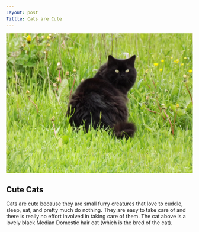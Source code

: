 ```yaml
---
Layout: post
Tittle: Cats are Cute
---
```


![Median domestic Black Hair](/images/Black_cat_-_panoramio.jpg)

## Cute Cats 


Cats are cute because they are small furry creatures that love to cuddle, sleep, eat, and pretty much do nothing. 
They are easy to take care of and there is really no effort involved in taking care of them.
The cat above is a lovely black Median Domestic hair cat (which is the bred of the cat). 
